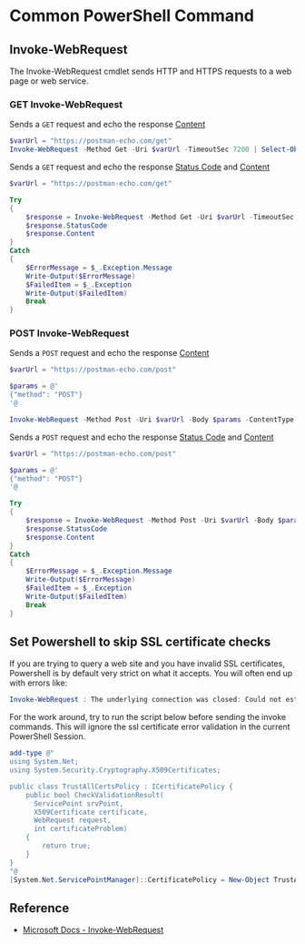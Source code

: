 # Common PowerShell Command

## Invoke-WebRequest

The Invoke-WebRequest cmdlet sends HTTP and HTTPS requests to a web page or web service.

### GET Invoke-WebRequest

Sends a `GET` request and echo the response [Content](https://docs.microsoft.com/en-us/dotnet/api/microsoft.powershell.commands.basichtmlwebresponseobject.content?view=powershellsdk-7.0.0#Microsoft_PowerShell_Commands_BasicHtmlWebResponseObject_Content)

```ps1
$varUrl = "https://postman-echo.com/get"
Invoke-WebRequest -Method Get -Uri $varUrl -TimeoutSec 7200 | Select-Object -Expand Content
```

Sends a `GET` request and echo the response [Status Code](https://docs.microsoft.com/en-us/dotnet/api/microsoft.powershell.commands.webresponseobject.statuscode?view=powershellsdk-7.0.0#Microsoft_PowerShell_Commands_WebResponseObject_StatusCode) and [Content](https://docs.microsoft.com/en-us/dotnet/api/microsoft.powershell.commands.basichtmlwebresponseobject.content?view=powershellsdk-7.0.0#Microsoft_PowerShell_Commands_BasicHtmlWebResponseObject_Content)

```ps1
$varUrl = "https://postman-echo.com/get"

Try
{
    $response = Invoke-WebRequest -Method Get -Uri $varUrl -TimeoutSec 7200
    $response.StatusCode
    $response.Content
}
Catch
{
    $ErrorMessage = $_.Exception.Message
    Write-Output($ErrorMessage)
    $FailedItem = $_.Exception
    Write-Output($FailedItem)
    Break
}
```

### POST Invoke-WebRequest

Sends a `POST` request and echo the response [Content](https://docs.microsoft.com/en-us/dotnet/api/microsoft.powershell.commands.basichtmlwebresponseobject.content?view=powershellsdk-7.0.0#Microsoft_PowerShell_Commands_BasicHtmlWebResponseObject_Content)

```ps1
$varUrl = "https://postman-echo.com/post"

$params = @'
{"method": "POST"}
'@

Invoke-WebRequest -Method Post -Uri $varUrl -Body $params -ContentType "application/json" -TimeoutSec 7200 | Select-Object -Expand Content
```

Sends a `POST` request and echo the response [Status Code](https://docs.microsoft.com/en-us/dotnet/api/microsoft.powershell.commands.webresponseobject.statuscode?view=powershellsdk-7.0.0#Microsoft_PowerShell_Commands_WebResponseObject_StatusCode) and [Content](https://docs.microsoft.com/en-us/dotnet/api/microsoft.powershell.commands.basichtmlwebresponseobject.content?view=powershellsdk-7.0.0#Microsoft_PowerShell_Commands_BasicHtmlWebResponseObject_Content)

```ps1
$varUrl = "https://postman-echo.com/post"

$params = @'
{"method": "POST"}
'@

Try
{
    $response = Invoke-WebRequest -Method Post -Uri $varUrl -Body $params -ContentType "application/json" -TimeoutSec 7200
    $response.StatusCode
    $response.Content
}
Catch
{
    $ErrorMessage = $_.Exception.Message
    Write-Output($ErrorMessage)
    $FailedItem = $_.Exception
    Write-Output($FailedItem)
    Break
}
```

## Set Powershell to skip SSL certificate checks

If you are trying to query a web site and you have invalid SSL certificates, Powershell is by default very strict on what it accepts. 
You will often end up with errors like:

```ps1
Invoke-WebRequest : The underlying connection was closed: Could not establish trust relationship for the SSL/TLS secure channel.
```

For the work around, try to run the script below before sending the invoke commands.
This will ignore the ssl certificate error validation in the current PowerShell Session.

```ps1
add-type @"
using System.Net;
using System.Security.Cryptography.X509Certificates;

public class TrustAllCertsPolicy : ICertificatePolicy {
    public bool CheckValidationResult(
      ServicePoint srvPoint, 
      X509Certificate certificate, 
      WebRequest request, 
      int certificateProblem) 
    {
        return true;
    }
}
"@
[System.Net.ServicePointManager]::CertificatePolicy = New-Object TrustAllCertsPolicy
```

## Reference

- [Microsoft Docs - Invoke-WebRequest](https://docs.microsoft.com/en-us/powershell/module/microsoft.powershell.utility/invoke-webrequest?view=powershell-7.1)
